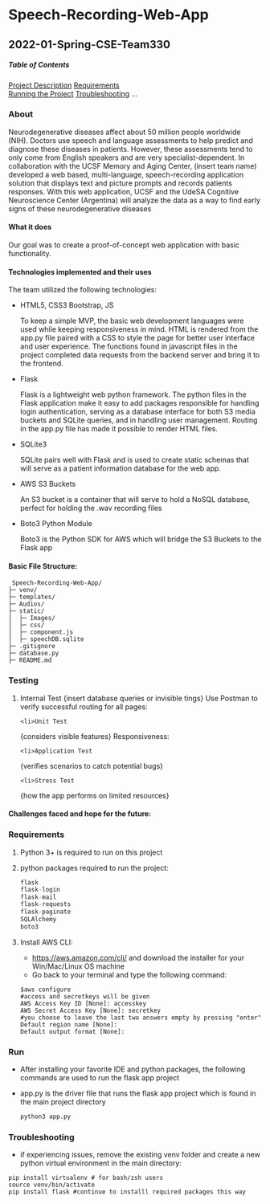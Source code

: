 # Speech-Recording-Web-App
## 2022-01-Spring-CSE-Team330 


##### Table of Contents  
[Project Description](#About)
[Requirements](#requirements)  
[Running the Project](#run)
[Troubleshooting](#troubleshooting)
...  
<a name="Project-description"/>
<a name="requirements"/>
<a name="run"/>

### About 
<p> Neurodegenerative diseases affect about 50 million people worldwide (NIH). Doctors use speech and language assessments to help predict and diagnose these diseases in patients. However, these assessments tend to only come from English speakers and are very specialist-dependent. In collaboration with the UCSF Memory and Aging Center, (insert team name) developed a web based, multi-language, speech-recording application solution that displays text and picture prompts and records patients responses. With this web application, UCSF and the UdeSA Cognitive Neuroscience Center (Argentina) will analyze the data as a way to find early signs of these neurodegenerative diseases </p>

#### What it does  
<p>
Our goal was to create a proof-of-concept web application with basic functionality. 
</p>

#### Technologies implemented and their uses
<p>
The team utilized the following technologies:
	<ul>
		<li>
			HTML5, CSS3 Bootstrap, JS
			<p>
				To keep a simple MVP, the basic web development languages were used while keeping responsiveness in mind. HTML is rendered from the app.py file paired with a CSS to style the page for better user interface and user experience. 
				The functions found in javascript files in the project completed data requests from the backend server and bring it to the frontend.
			</p>
		</li>
		<li>
			Flask
			<p>
				Flask is a lightweight web python framework. The python files in the Flask application make it easy to add packages responsible for handling login authentication, serving as a database interface for both S3 media buckets and SQLite queries, and in handling user management. Routing in the app.py file has made it possible to render HTML files. 
			</p>
		</li>
		<li>
			SQLite3 
			<p>
				SQLite pairs well with Flask and is used to create static schemas that will serve as a patient information database for the web app.
			</p>
		</li>
		<li>
			AWS S3 Buckets 
			<p>
				An S3 bucket is a container that will serve to hold a NoSQL database, perfect for holding the .wav recording files
			</p>
		</li>
		<li>
			Boto3 Python Module
			<p>
				Boto3 is the Python SDK for AWS which will bridge the S3 Buckets to the Flask app
			</p>
		</li>
	</ul>
</p> 

#### Basic File Structure:

```
 Speech-Recording-Web-App/
├─ venv/
├─ templates/
├─ Audios/
├─ static/
│  ├─ Images/
│  ├─ css/
│  ├─ component.js
│  ├─ speechDB.sqlite
├─ .gitignore
├─ database.py
├─ README.md
```

### Testing
<ol>
	<li>Internal Test
{insert database queries or invisible tings} 
Use Postman to verify successful routing for all pages:
	</li>
	
	<li>Unit Test
{considers visible features}
Responsiveness:
	</li>
	
	<li>Application Test
{verifies scenarios to catch potential bugs}
	</li>
	
	<li>Stress Test
{how the app performs on limited resources}
	</li>
</ol>


#### Challenges faced and hope for the future: 


### Requirements
1. Python 3+ is required to run on this project 
2. python packages required to run the project:

	```python
	flask
	flask-login
	flask-mail
	flask-requests
	flask-paginate
	SQLAlchemy
	boto3
	
	```

3. Install AWS CLI:
	-  https://aws.amazon.com/cli/ and download the installer for your Win/Mac/Linux OS machine
	-  Go back to your terminal and type the following command:
	```Shell
	$aws configure 
	#access and secretkeys will be given
	AWS Access Key ID [None]: accesskey
	AWS Secret Access Key [None]: secretkey
	#you choose to leave the last two answers empty by pressing "enter"
	Default region name [None]: 
	Default output format [None]:
	```


### Run 
- After installing your favorite IDE and python packages, the following commands are used to run the flask app project
- app.py is the driver file that runs the flask app project which is found in the main project directory

	```python
	python3 app.py
	``` 

### Troubleshooting
- if experiencing issues, remove the existing venv folder and create a new python virtual environment in the main directory:

```shell
pip install virtualenv # for bash/zsh users
source venv/bin/activate
pip install flask #continue to installl required packages this way
```

